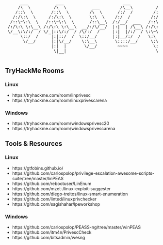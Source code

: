 <pre>

      ___           ___                       ___           ___           ___           ___     
     /\  \         /\  \          ___        /\__\         /\  \         /\  \         /\  \    
    /::\  \       /::\  \        /\  \      /:/  /        /::\  \       /::\  \       /::\  \   
   /:/\:\  \     /:/\:\  \       \:\  \    /:/  /        /:/\:\  \     /:/\ \  \     /:/\:\  \  
  /::\~\:\  \   /::\~\:\  \      /::\__\  /:/__/  ___   /::\~\:\  \   _\:\~\ \  \   /:/  \:\  \ 
 /:/\:\ \:\__\ /:/\:\ \:\__\  __/:/\/__/  |:|  | /\__\ /:/\:\ \:\__\ /\ \:\ \ \__\ /:/__/ \:\__\
 \/__\:\/:/  / \/_|::\/:/  / /\/:/  /     |:|  |/:/  / \:\~\:\ \/__/ \:\ \:\ \/__/ \:\  \  \/__/
      \::/  /     |:|::/  /  \::/__/      |:|__/:/  /   \:\ \:\__\    \:\ \:\__\    \:\  \      
       \/__/      |:|\/__/    \:\__\       \::::/__/     \:\ \/__/     \:\/:/  /     \:\  \     
                  |:|  |       \/__/        ~~~~          \:\__\        \::/  /       \:\__\    
                   \|__|                                   \/__/         \/__/         \/__/    

</pre>

<h2>TryHackMe Rooms</h2>

<h3>Linux</h3>
<ul>
      <li>https://tryhackme.com/room/linprivesc</li>
      <li>https://tryhackme.com/room/linuxprivescarena</li>
</ul>

<h3>Windows</h3>
<ul>
      <li>https://tryhackme.com/room/windowsprivesc20</li>
      <li>https://tryhackme.com/room/windowsprivescarena</li>
</ul>

<h2>Tools & Resources</h2>

<h3>Linux</h3>
<ul>
      <li>https://gtfobins.github.io/</li>
      <li>https://github.com/carlospolop/privilege-escalation-awesome-scripts-suite/tree/master/linPEAS</li>
      <li>https://github.com/rebootuser/LinEnum</li>
      <li>https://github.com/mzet-/linux-exploit-suggester</li>
      <li>https://github.com/diego-treitos/linux-smart-enumeration</li>
      <li>https://github.com/linted/linuxprivchecker</li>
      <li>https://github.com/sagishahar/lpeworkshop</li>
</ul>

<h3>Windows</h3>
<ul>
      <li>https://github.com/carlospolop/PEASS-ng/tree/master/winPEAS</li>
      <li>https://github.com/itm4n/PrivescCheck</li>
      <li>https://github.com/bitsadmin/wesng</li>
</ul>
